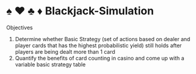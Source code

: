 # :spades: :hearts: :clubs: :diamonds: Blackjack-Simulation

Objectives<br/>
1) Determine whether Basic Strategy (set of actions based on dealer and player cards that has the highest probabilistic yield) still holds after players are being dealt more than 1 card<br/>
2) Quantify the benefits of card counting in casino and come up with a variable basic strategy table
